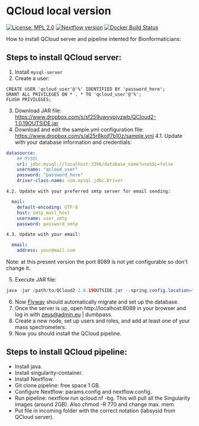 # QCloud local version
[![License: MPL 2.0](https://img.shields.io/badge/License-MPL%202.0-brightgreen.svg)](https://opensource.org/licenses/MPL-2.0)
[![Nextflow version](https://img.shields.io/badge/nextflow-%E2%89%A50.31.0-brightgreen.svg)](https://www.nextflow.io/)
[![Docker Build Status](https://img.shields.io/docker/automated/biocorecrg/qcloud.svg)](https://cloud.docker.com/u/biocorecrg/repository/docker/biocorecrg/qcloud/builds)

How to install QCloud server and pipeline intented for Bionformaticians: 

## Steps to install QCloud server: 
1. Install `mysql-server`
2. Create a user: 
```mysql 
CREATE USER 'qcloud_user'@'%' IDENTIFIED BY 'password_here';
GRANT ALL PRIVILEGES ON * . * TO 'qcloud_user'@'%';
FLUSH PRIVILEGES;
```
3. Download JAR file: https://www.dropbox.com/s/sf259uwyypjyzwb/QCloud2-1.0.19OUTSIDE.jar
4. Download and edit the sample.yml configuration file: https://www.dropbox.com/s/al25r8kojf7b10z/sample.yml
    4.1. Update with your database information and credentials:   
```yml
datasource:
    ## MYSQL
    url: jdbc:mysql://localhost:3306/database_name?useSSL=false
    username: "qcloud_user"
    password: "password_here"
    driver-class-name: com.mysql.jdbc.Driver
```
    4.2. Update with your preferred smtp server for email sending: 
```yml
  mail:
    default-encoding: UTF-8
    host: smtp_mail_host
    username: user_smtp
    password: password_smtp
```
    4.3. Update with your email:
```yml
  email:
    address: your@mail.com
```
Note: at this present version the port 8089 is not yet configurable so don't change it. 

5. Execute JAR file: 

```java
java -jar /path/to/QCloud2-1.0.19OUTSIDE.jar --spring.config.location=file:///path/to/sample.yml
``` 

6. Now [Flyway](https://flywaydb.org/) should automatically migrate and set up the database.
7. Once the server is up, open http://localhost:8089 in your browser and log in with zeus@admin.eu | dumbpass.
8. Create a new node, set up users and roles, and add at least one of your mass spectrometers.
7. Now you should install the QCloud pipeline. 


## Steps to install QCloud pipeline: 

* Install java.
* Install singularity-container.
* Install Nextflow.
* Git clone pipeline: free space 1 GB. 
* Configure Nextflow: params.config and nextflow.config.
* Run pipeline: nextflow run qcloud.nf -bg. This will pull all the Singularity images (around 2GB). Also chmod -R 770 and change max. mem.
* Put file in incoming folder with the correct notation (labsysid from QCloud server).
